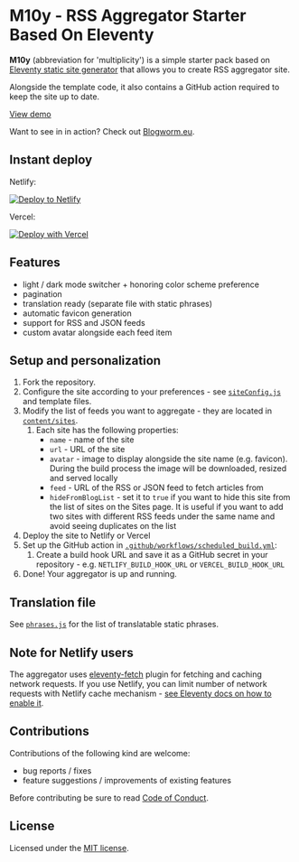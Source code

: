 # M10y - RSS Aggregator Starter Based On Eleventy

**M10y** (abbreviation for 'multiplicity') is a simple starter pack based on [Eleventy static site generator](https://11ty.dev) that allows you to create RSS aggregator site.

Alongside the template code, it also contains a GitHub action required to keep the site up to date.

[View demo](https://eleventy-m10y.lkmt.us/)

Want to see in in action? Check out [Blogworm.eu](https://blogworm.eu/).

## Instant deploy

Netlify:

[![Deploy to Netlify](https://www.netlify.com/img/deploy/button.svg)](https://app.netlify.com/start/deploy?repository=https://github.com/lwojcik/eleventy-template-m10y)

Vercel:

[![Deploy with Vercel](https://vercel.com/button)](https://vercel.com/new/clone?repository-url=https://github.com/lwojcik/eleventy-template-m10y)

## Features

- light / dark mode switcher + honoring color scheme preference
- pagination
- translation ready (separate file with static phrases)
- automatic favicon generation
- support for RSS and JSON feeds
- custom avatar alongside each feed item

## Setup and personalization

1. Fork the repository.
2. Configure the site according to your preferences - see [`siteConfig.js`](./content/_data/siteConfig.js) and template files.
3. Modify the list of feeds you want to aggregate - they are located in [`content/sites`](./content/sites/).
   1. Each site has the following properties:
      - `name` - name of the site
      - `url` - URL of the site
      - `avatar` - image to display alongside the site name (e.g. favicon). During the build process the image will be downloaded, resized and served locally
      - `feed` - URL of the RSS or JSON feed to fetch articles from
      - `hideFromBlogList` - set it to `true` if you want to hide this site from the list of sites on the Sites page. It is useful if you want to add two sites with different RSS feeds under the same name and avoid seeing duplicates on the list
4. Deploy the site to Netlify or Vercel
5. Set up the GitHub action in [`.github/workflows/scheduled_build.yml`](./.github/workflows/scheduled_build.yml):
   1. Create a build hook URL and save it as a GitHub secret in your repository - e.g. `NETLIFY_BUILD_HOOK_URL` or `VERCEL_BUILD_HOOK_URL`
6. Done! Your aggregator is up and running.

## Translation file

See [`phrases.js`](./content/_data/phrases.js) for the list of translatable static phrases.

## Note for Netlify users

The aggregator uses [eleventy-fetch](https://www.11ty.dev/docs/plugins/fetch/) plugin for fetching and caching network requests. If you use Netlify, you can limit number of network requests with Netlify cache mechanism - [see Eleventy docs on how to enable it](https://www.11ty.dev/docs/plugins/fetch/#running-this-on-your-build-server).

## Contributions

Contributions of the following kind are welcome:

- bug reports / fixes
- feature suggestions / improvements of existing features

Before contributing be sure to read [Code of Conduct](./CODE_OF_CONDUCT.md).

## License

Licensed under the [MIT license](./LICENSE).

